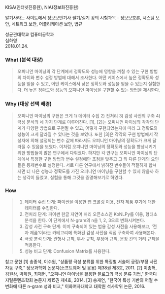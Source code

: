 KISA(인터넷진흥원), NIA(정보화진흥원)

알기사라는 사이트에서 정보보안기사 필기/실기 강의
시험과목 - 정보보호론, 시스템 보안, 네트워크 보안, 어플리케이션 보안, 법규

성균관대학교 컴퓨터공학과  
심하영  
2018.01.24.  
  
  
### What (분석 대상)  
> 오피니언 마이닝의 각 단계에서 정확도와 성능에 영향을 끼칠 수 있는 구현 방법의 차이와 변수 설정 방법에 대해서 조사한다.
> 어떤 케이스에서 높은 정확도와 성능을 얻을 수 있고, 어떤 케이스에서 낮은 정확도와 성능을 얻을 수 있는지 실험한다.
> 더 높은 정확도와 성능의 오피니언 마이닝을 구현할 수 있는 방법을 제시한다.


### Why (대상 선택 배경)  
> 오피니언  마이닝의 구현은 크게 1) 데이터 수집 2) 전처리 3) 감성 사전의 구축 4) 극성 분석의 네 가지 단계로 이루어진다.
> [1], [2]는 오피니언 마이닝의 각각의 단계가 다양한 방법으로 구현될 수 있고,
> 어떻게 구현되었는지에 따라 그 정확도와 성능이 크게 달라질 수 있다는 것을 보였다.
> 또한 [3]은 각각의 구현 방법에서 작성자에 의해 설정되는 변수 값에 따라서도 오피니언 마이닝의 정확도가 크게 달라질 수 있음을 보였다.
> 이처럼 오피니언 마이닝의 정확도와 성능을 향상시키기 위한 방법들이 많은 연구에서 다뤄졌다.
> 하지만 각 연구는 오피니언 마이닝의 단계에서 특정한 구현 방법과 변수 설정에만 초점을 맞추고 그 외 다른 단계의 요인들은 통제변수로 설정한다.
> 서로 다른 연구에서 밝혀진 변수들이 적절하게 합쳐지면 더 나은 성능과 정확도를 가진 오피니언 마이닝을 구현할 수 있지 않을까 하는 생각이 들었고,
> 실험을 통해 그것을 증명해보기로 하였다.


### How  
> 1. 데이터 수집 단계: 파이썬을 이용한 웹 크롤링 이용, 전자 제품 후기에 대한 데이터를 수집한다.
> 2. 전처리 단계: 파이썬 한글 자연어 처리 오픈소스인 KoNLPy를 이용, 형태소 분석을 한다. 이 단계에서 N-gram의 n을 1, 2, 3으로 변화시켜본다.
> 3. 감성 사전 구축 단계: 이미 구축되어 있는 범용 감성 사전을 사용해보고, '전자 제품'이라는 카테고리에 특화된 감성 사전을 직접 구축하여 사용해본다.
> 4. 극성 분석 단계: 관형사 규칙, 부사 규칙, 부정어 규칙, 문장 간의 거리 규칙을 적용한다.
> 5. 성능 비교 단계: Confusion Matrix를 사용한다.



참고 문헌
[1] 송종석, 이수원, "상품평 극성 분류를 위한 특징별 서술어 긍정/부정 사전 자동 구축," 정보과학회 논문지(소프트웨어 및 응용) 제38권 제3호, 2011.
[2] 이종혁, 김원상, 박제원, 최재현, "오피니언 마이닝을 활용한 블로그의 극성 분류 기법," 한국디지털콘텐츠학회 논문지 제15권 제4호, 2014.
[3] 송재연, "한국어 특성 기반의 어절 수 변화에 따른 n-gram 성과 비교," 이화여자대학교 대학원 석사학위 논문, 2016.
